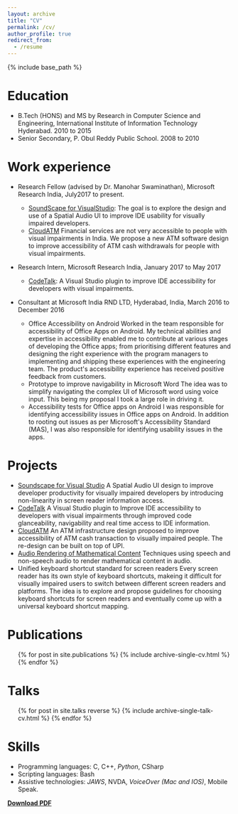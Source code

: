```yaml
---
layout: archive
title: "CV"
permalink: /cv/
author_profile: true
redirect_from:
  - /resume
---
```


{% include base_path %}

Education
======
* B.Tech (HONS) and MS by Research in Computer Science and Engineering, International Institute of Information Technology Hyderabad. 2010 to 2015
* Senior Secondary, P. Obul Reddy Public School. 2008 to 2010

Work experience
======
* Research Fellow (advised by Dr. Manohar Swaminathan), Microsoft Research India, July2017 to present.
  * [SoundScape for VisualStudio](projects/soundscape):
    The goal is to explore the design and use of a Spatial Audio UI to improve IDE usability for visually impaired developers.
  * [CloudATM](/projects/cloudatm)
    Financial services are not very accessible to people with visual impairments in India. We propose a new ATM software design to improve accessibility of ATM cash withdrawals for people with visual impairments.
* Research Intern, Microsoft Research India, January 2017 to May 2017
  * [CodeTalk](projects/codetalk):
    A Visual Studio plugin to improve IDE accessibility for developers with visual impairments.

* Consultant at Microsoft India RND LTD, Hyderabad, India, March 2016 to December 2016
  * Office Accessibility on Android
    Worked in the team responsible for accessibility of Office Apps on Android. My technical abilities and expertise in accessibility enabled me to contribute at various stages of developing the Office apps; from prioritising different features and designing the right experience with the program managers to implementing and shipping these experiences with the engineering team. The product's accessibility experience has received positive feedback from customers.
  * Prototype to improve navigability in Microsoft Word
    The idea was to simplify navigating the complex UI of Microsoft word using voice input. This being my proposal I took a large role in driving it.
  * Accessibility tests for Office apps on Android
    I was responsible for identifying accessibility issues in Office apps on Android. In addition to rooting out issues as per Microsoft's Accessibility Standard (MAS), I was also responsible for identifying usability issues in the apps.

Projects
======
* [Soundscape for Visual Studio](/projects/soundscape)
  A Spatial Audio UI design to improve developer productivity for visually impaired developers by introducing non-linearity in screen reader information access.
* [CodeTalk](/projects/CodeTalk)
 A Visual Studio plugin to Improve IDE accessibility to developers with visual impairments through improved code glanceability, navigability and real time access to IDE information.
* [CloudATM](/projects/cloudatm/)
  An ATM infrastructure design proposed to improve accessibility of ATM cash transaction to visually impaired people. The re-design can be built on top of UPI.
* [Audio Rendering of Mathematical Content](/projects/math/)
  Techniques using speech and non-speech audio to render mathematical content in audio.
* Unified keyboard shortcut standard for screen readers
  Every screen reader has its own style of keyboard shortcuts, makeing it difficult for visually impaired users to switch between different screen readers and platforms. The idea is to explore and propose guidelines for choosing keyboard shortcuts for screen readers and eventually come up with a universal keyboard shortcut mapping.

Publications
======
  <ul>{% for post in site.publications %}
    {% include archive-single-cv.html %}
  {% endfor %}</ul>
  
Talks
======
  <ul>{% for post in site.talks reverse %}
    {% include archive-single-talk-cv.html %}
  {% endfor %}</ul>

Skills
======
* Programming languages:
C, C++, *Python*, CSharp
* Scripting languages:
Bash
* Assistive technologies:
*JAWS*, NVDA, *VoiceOver (Mac and IOS)*, Mobile Speak.

**[Download PDF](/files/VenkateshPotluri_cv.pdf)**
